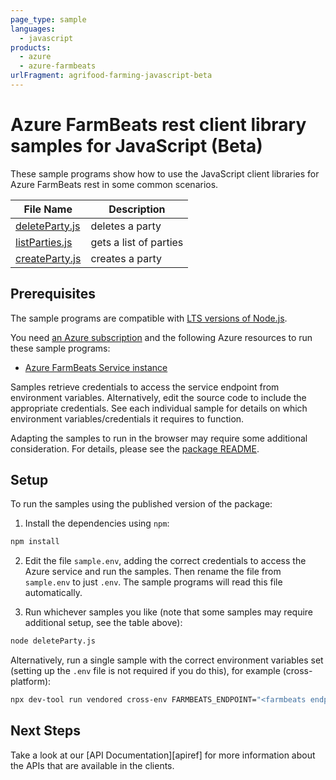 ```yaml
---
page_type: sample
languages:
  - javascript
products:
  - azure
  - azure-farmbeats
urlFragment: agrifood-farming-javascript-beta
---
```


# Azure FarmBeats rest client library samples for JavaScript (Beta)

These sample programs show how to use the JavaScript client libraries for Azure FarmBeats rest in some common scenarios.

| **File Name**                 | **Description**        |
| ----------------------------- | ---------------------- |
| [deleteParty.js][deleteparty] | deletes a party        |
| [listParties.js][listparties] | gets a list of parties |
| [createParty.js][createparty] | creates a party        |

## Prerequisites

The sample programs are compatible with [LTS versions of Node.js](https://github.com/nodejs/release#release-schedule).

You need [an Azure subscription][freesub] and the following Azure resources to run these sample programs:

- [Azure FarmBeats Service instance][createinstance_azurefarmbeatsserviceinstance]

Samples retrieve credentials to access the service endpoint from environment variables. Alternatively, edit the source code to include the appropriate credentials. See each individual sample for details on which environment variables/credentials it requires to function.

Adapting the samples to run in the browser may require some additional consideration. For details, please see the [package README][package].

## Setup

To run the samples using the published version of the package:

1. Install the dependencies using `npm`:

```bash
npm install
```

2. Edit the file `sample.env`, adding the correct credentials to access the Azure service and run the samples. Then rename the file from `sample.env` to just `.env`. The sample programs will read this file automatically.

3. Run whichever samples you like (note that some samples may require additional setup, see the table above):

```bash
node deleteParty.js
```

Alternatively, run a single sample with the correct environment variables set (setting up the `.env` file is not required if you do this), for example (cross-platform):

```bash
npx dev-tool run vendored cross-env FARMBEATS_ENDPOINT="<farmbeats endpoint>" node deleteParty.js
```

## Next Steps

Take a look at our [API Documentation][apiref] for more information about the APIs that are available in the clients.

[deleteparty]: https://github.com/Azure/azure-sdk-for-js/blob/main/sdk/agrifood/agrifood-farming-rest/samples/v1-beta/javascript/deleteParty.js
[listparties]: https://github.com/Azure/azure-sdk-for-js/blob/main/sdk/agrifood/agrifood-farming-rest/samples/v1-beta/javascript/listParties.js
[createparty]: https://github.com/Azure/azure-sdk-for-js/blob/main/sdk/agrifood/agrifood-farming-rest/samples/v1-beta/javascript/createParty.js

[freesub]: https://azure.microsoft.com/free/
[createinstance_azurefarmbeatsserviceinstance]: https://learn.microsoft.com/azure/industry/agriculture/install-azure-farmbeats
[package]: https://github.com/Azure/azure-sdk-for-js/tree/main/sdk/agrifood/agrifood-farming-rest/README.md
